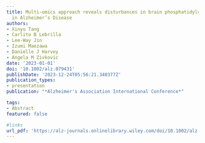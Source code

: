 ```yaml
---
title: Multi-omics approach reveals disturbances in brain phosphatidylcholine metabolism
  in Alzheimer’s Disease
authors:
- Xinyu Tang
- Carlito B Lebrilla
- Lee-Way Jin
- Izumi Maezawa
- Danielle J Harvey
- Angela M Zivkovic
date: '2023-01-01'
doi: '10.1002/alz.079431'
publishDate: '2023-12-24T05:56:21.340377Z'
publication_types:
- presentation
publication: "*Alzheimer's Association International Conference*"

tags:
- Abstract
featured: false

#links
url_pdf: 'https://alz-journals.onlinelibrary.wiley.com/doi/10.1002/alz.079431'
---
```

